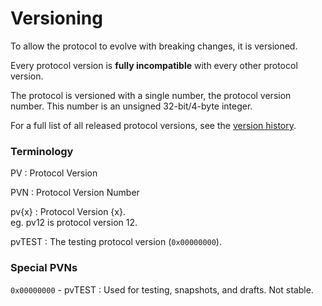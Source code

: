 # Versioning

To allow the protocol to evolve with breaking changes, it is versioned.

Every protocol version is **fully incompatible** with every other protocol 
version.

The protocol is versioned with a single number, the protocol version number.
This number is an unsigned 32-bit/4-byte integer.

For a full list of all released protocol versions, see the
[version history](../versions.md).

### Terminology

PV
: Protocol Version

PVN
: Protocol Version Number

pv{x}
: Protocol Version {x}.  
eg. pv12 is protocol version 12.

pvTEST
: The testing protocol version (`0x00000000`).


### Special PVNs

`0x00000000` - pvTEST
: Used for testing, snapshots, and drafts. Not stable.
